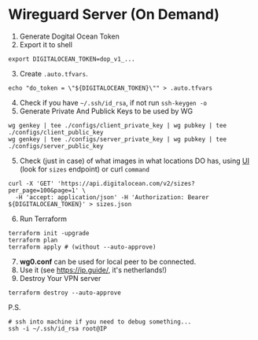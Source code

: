 # Wireguard Server (On Demand)

1. Generate Dogital Ocean Token
2. Export it to shell
  ```shell
  export DIGITALOCEAN_TOKEN=dop_v1_...
  ```
3. Create `.auto.tfvars`.
  ```shell
  echo "do_token = \"${DIGITALOCEAN_TOKEN}\"" > .auto.tfvars
  ```

4. Check if you have `~/.ssh/id_rsa`, if not run `ssh-keygen -o`
5. Generate Private And Publick Keys to be used by WG
```shell
wg genkey | tee ./configs/client_private_key | wg pubkey | tee ./configs/client_public_key
wg genkey | tee ./configs/server_private_key | wg pubkey | tee ./configs/server_public_key
```

5. Check (just in case) of what images in what locations DO has, using [UI](https://docs.digitalocean.com/reference/api/api-try-it-now/) (look for `sizes` endpoint) or curl `command`

  ```shell
  curl -X 'GET' 'https://api.digitalocean.com/v2/sizes?per_page=100&page=1' \
    -H 'accept: application/json' -H 'Authorization: Bearer ${DIGITALOCEAN_TOKEN}' > sizes.json
  ```
6. Run Terraform

```shell
terraform init -upgrade
terraform plan
terraform apply # (without --auto-approve)
```

7.  __wg0.conf__ can be used for local peer to be connected.
8. Use it (see https://ip.guide/, it's netherlands!)
9. Destroy Your VPN server

  ```shell
  terraform destroy --auto-approve
  ```


P.S.

```shell
# ssh into machine if you need to debug something...
ssh -i ~/.ssh/id_rsa root@IP
```
